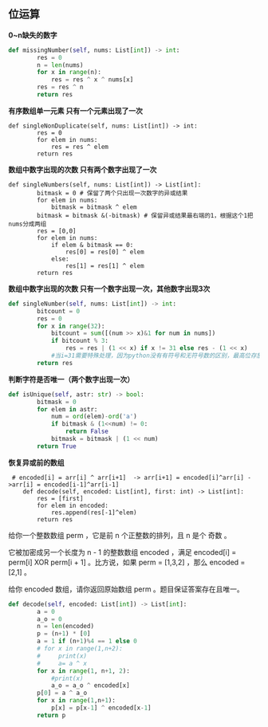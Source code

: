 ## 位运算

**0~n缺失的数字**

```python
def missingNumber(self, nums: List[int]) -> int:
        res = 0
        n = len(nums)
        for x in range(n):
            res = res ^ x ^ nums[x]
        res = res ^ n
        return res
```

**有序数组单一元素 只有一个元素出现了一次**

```
def singleNonDuplicate(self, nums: List[int]) -> int:
        res = 0
        for elem in nums:
            res = res ^ elem
        return res
```

**数组中数字出现的次数 只有两个数字出现了一次**

```
def singleNumbers(self, nums: List[int]) -> List[int]:
        bitmask = 0 # 保留了两个只出现一次数字的异或结果
        for elem in nums:
            bitmask = bitmask ^ elem
        bitmask = bitmask &(-bitmask) # 保留异或结果最右端的1，根据这个1把nums分成两组
        res = [0,0]
        for elem in nums:
            if elem & bitmask == 0:
                res[0] = res[0] ^ elem
            else:
                res[1] = res[1] ^ elem
        return res
```

**数组中数字出现的次数 只有一个数字出现一次，其他数字出现3次**

```python
def singleNumber(self, nums: List[int]) -> int:
        bitcount = 0
        res = 0
        for x in range(32):
            bitcount = sum([(num >> x)&1 for num in nums])
            if bitcount % 3:
                res = res | (1 << x) if x != 31 else res - (1 << x)
            #当i=31需要特殊处理，因为python没有有符号和无符号数的区别，最高位存放着就是2^n，因此需要最高位的时候，先右移动溢出，再用上一步的结果减去得到复数结果，如果是整数，不会有这个问题
        return res
```

**判断字符是否唯一（两个数字出现一次）**

```python
def isUnique(self, astr: str) -> bool:
        bitmask = 0
        for elem in astr:
            num = ord(elem)-ord('a')
            if bitmask & (1<<num) != 0:
                return False
            bitmask = bitmask | (1 << num)
        return True
```

**恢复异或前的数组**

```
 # encoded[i] = arr[i] ^ arr[i+1]  -> arr[i+1] = encoded[i]^arr[i] ->arr[i] = encoded[i-1]^arr[i-1]
    def decode(self, encoded: List[int], first: int) -> List[int]:
        res = [first]
        for elem in encoded:
            res.append(res[-1]^elem)
        return res
```

给你一个整数数组 perm ，它是前 n 个正整数的排列，且 n 是个 奇数 。

它被加密成另一个长度为 n - 1 的整数数组 encoded ，满足 encoded[i] = perm[i] XOR perm[i + 1] 。比方说，如果 perm = [1,3,2] ，那么 encoded = [2,1] 。

给你 encoded 数组，请你返回原始数组 perm 。题目保证答案存在且唯一。

```python
def decode(self, encoded: List[int]) -> List[int]:
        a = 0
        a_o = 0
        n = len(encoded)
        p = (n+1) * [0]
        a = 1 if (n+1)%4 == 1 else 0
        # for x in range(1,n+2):
        #     print(x)
        #     a= a ^ x
        for x in range(1, n+1, 2):
            #print(x)
            a_o = a_o ^ encoded[x]
        p[0] = a ^ a_o
        for x in range(1,n+1):
            p[x] = p[x-1] ^ encoded[x-1]
        return p
```

